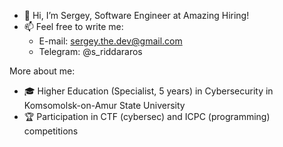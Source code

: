 - 👋 Hi, I’m Sergey, Software Engineer at Amazing Hiring!
- 📫 Feel free to write me:
  - E-mail: sergey.the.dev@gmail.com
  - Telegram: @s_riddararos


More about me:
- 🎓 Higher Education (Specialist, 5 years) in Cybersecurity in Komsomolsk-on-Amur State University
- 🏆 Participation in CTF (cybersec) and ICPC (programming) competitions

